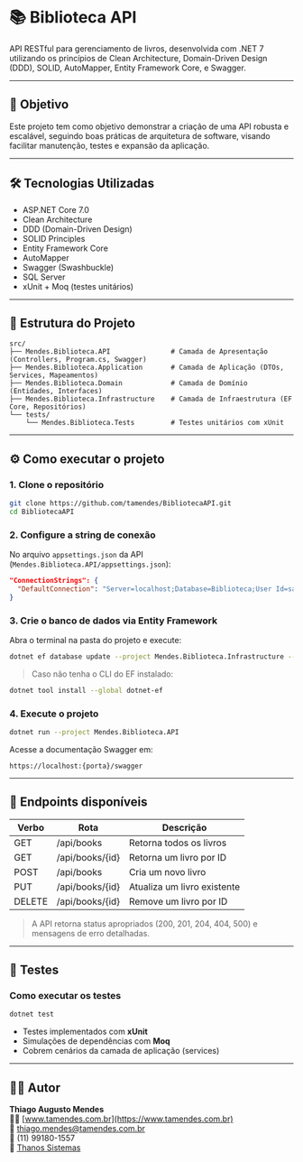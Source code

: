 # 📚 Biblioteca API

API RESTful para gerenciamento de livros, desenvolvida com .NET 7 utilizando os princípios de Clean Architecture, Domain-Driven Design (DDD), SOLID, AutoMapper, Entity Framework Core, e Swagger.

---

## 🧠 Objetivo

Este projeto tem como objetivo demonstrar a criação de uma API robusta e escalável, seguindo boas práticas de arquitetura de software, visando facilitar manutenção, testes e expansão da aplicação.

---

## 🛠️ Tecnologias Utilizadas

- ASP.NET Core 7.0
- Clean Architecture
- DDD (Domain-Driven Design)
- SOLID Principles
- Entity Framework Core
- AutoMapper
- Swagger (Swashbuckle)
- SQL Server
- xUnit + Moq (testes unitários)

---

## 📁 Estrutura do Projeto

```
src/
├── Mendes.Biblioteca.API               # Camada de Apresentação (Controllers, Program.cs, Swagger)
├── Mendes.Biblioteca.Application       # Camada de Aplicação (DTOs, Services, Mapeamentos)
├── Mendes.Biblioteca.Domain            # Camada de Domínio (Entidades, Interfaces)
├── Mendes.Biblioteca.Infrastructure    # Camada de Infraestrutura (EF Core, Repositórios)
└── tests/
    └── Mendes.Biblioteca.Tests         # Testes unitários com xUnit
```

---

## ⚙️ Como executar o projeto

### 1. Clone o repositório

```bash
git clone https://github.com/tamendes/BibliotecaAPI.git
cd BibliotecaAPI
```

### 2. Configure a string de conexão

No arquivo `appsettings.json` da API (`Mendes.Biblioteca.API/appsettings.json`):

```json
"ConnectionStrings": {
  "DefaultConnection": "Server=localhost;Database=Biblioteca;User Id=sa;Password=XXXXXXXXXX;TrustServerCertificate=True;"
}
```

### 3. Crie o banco de dados via Entity Framework

Abra o terminal na pasta do projeto e execute:

```bash
dotnet ef database update --project Mendes.Biblioteca.Infrastructure --startup-project Mendes.Biblioteca.API
```

> Caso não tenha o CLI do EF instalado:
```bash
dotnet tool install --global dotnet-ef
```

### 4. Execute o projeto

```bash
dotnet run --project Mendes.Biblioteca.API
```

Acesse a documentação Swagger em:
```
https://localhost:{porta}/swagger
```

---

## 🔁 Endpoints disponíveis

| Verbo  | Rota            | Descrição                      |
|--------|------------------|-------------------------------|
| GET    | /api/books       | Retorna todos os livros       |
| GET    | /api/books/{id}  | Retorna um livro por ID       |
| POST   | /api/books       | Cria um novo livro            |
| PUT    | /api/books/{id}  | Atualiza um livro existente   |
| DELETE | /api/books/{id}  | Remove um livro por ID        |

> A API retorna status apropriados (200, 201, 204, 404, 500) e mensagens de erro detalhadas.

---

## 🧪 Testes

### Como executar os testes

```bash
dotnet test
```

- Testes implementados com **xUnit**
- Simulações de dependências com **Moq**
- Cobrem cenários da camada de aplicação (services)


---

## 🙋‍♂️ Autor

**Thiago Augusto Mendes**  
👨‍💻 [www.tamendes.com.br](https://www.tamendes.com.br)  
📧 thiago.mendes@tamendes.com.br  
📱 (11) 99180-1557  
🚀 [Thanos Sistemas](https://www.tamendes.com.br)